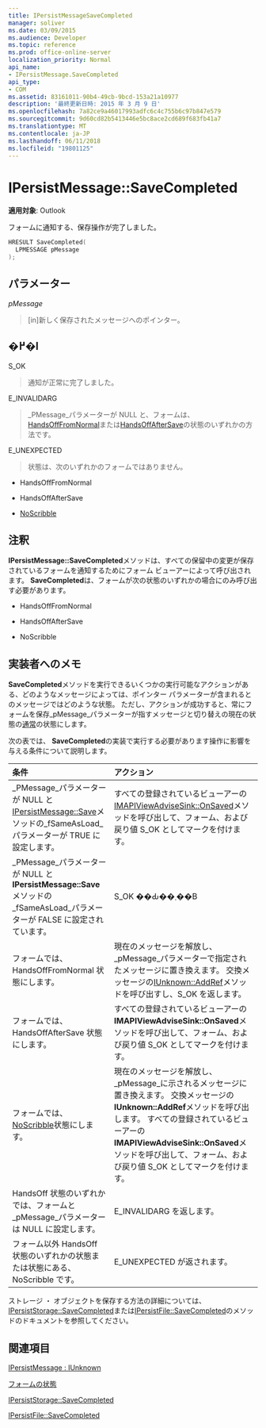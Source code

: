 ```yaml
---
title: IPersistMessageSaveCompleted
manager: soliver
ms.date: 03/09/2015
ms.audience: Developer
ms.topic: reference
ms.prod: office-online-server
localization_priority: Normal
api_name:
- IPersistMessage.SaveCompleted
api_type:
- COM
ms.assetid: 83161011-90b4-49cb-9bcd-153a21a10977
description: '最終更新日時: 2015 年 3 月 9 日'
ms.openlocfilehash: 7a82ce9a46017993adfc6c4c755b6c97b847e579
ms.sourcegitcommit: 9d60cd82b5413446e5bc8ace2cd689f683fb41a7
ms.translationtype: MT
ms.contentlocale: ja-JP
ms.lasthandoff: 06/11/2018
ms.locfileid: "19801125"
---
```

# <a name="ipersistmessagesavecompleted"></a>IPersistMessage::SaveCompleted

**適用対象**: Outlook 
  
フォームに通知する、保存操作が完了しました。 
  
```cpp
HRESULT SaveCompleted(
  LPMESSAGE pMessage
);
```

## <a name="parameters"></a>パラメーター

_pMessage_
  
> [in]新しく保存されたメッセージへのポインター。
    
## <a name="return-value"></a>�߂�l

S_OK 
  
> 通知が正常に完了しました。
    
E_INVALIDARG 
  
> _PMessage_パラメーターが NULL と、フォームは、 [HandsOffFromNormal](handsofffromnormal-state.md)または[HandsOffAfterSave](handsoffaftersave-state.md)の状態のいずれかの方法です。 
    
E_UNEXPECTED 
  
> 状態は、次のいずれかのフォームではありません。
    
   - HandsOffFromNormal
    
   - HandsOffAfterSave
    
   - [NoScribble](noscribble-state.md)
    
## <a name="remarks"></a>注釈

**IPersistMessage::SaveCompleted**メソッドは、すべての保留中の変更が保存されているフォームを通知するためにフォーム ビューアーによって呼び出されます。 **SaveCompleted**は、フォームが次の状態のいずれかの場合にのみ呼び出す必要があります。 
  
- HandsOffFromNormal
    
- HandsOffAfterSave
    
- NoScribble
    
## <a name="notes-to-implementers"></a>実装者へのメモ

**SaveCompleted**メソッドを実行できるいくつかの実行可能なアクションがある、どのようなメッセージによっては、ポインター パラメーターが含まれるとのメッセージではどのような状態。 ただし、アクションが成功すると、常にフォームを保存_pMessage_パラメーターが指すメッセージと切り替えの現在の状態の[通常](normal-state.md)の状態にします。 
  
次の表では、 **SaveCompleted**の実装で実行する必要があります操作に影響を与える条件について説明します。
  
|**条件**|**アクション**|
|:-----|:-----|
|_PMessage_パラメーターが NULL と[IPersistMessage::Save](ipersistmessage-save.md)メソッドの_fSameAsLoad_パラメーターが TRUE に設定します。  <br/> |すべての登録されているビューアーの[IMAPIViewAdviseSink::OnSaved](imapiviewadvisesink-onsaved.md)メソッドを呼び出して、フォーム、および戻り値 S_OK としてマークを付けます。  <br/> |
|_PMessage_パラメーターが NULL と**IPersistMessage::Save**メソッドの_fSameAsLoad_パラメーターが FALSE に設定されています。  <br/> |S_OK ��Ԃ��܂��B  <br/> |
|フォームでは、HandsOffFromNormal 状態にします。  <br/> |現在のメッセージを解放し、 _pMessage_パラメーターで指定されたメッセージに置き換えます。 交換メッセージの[IUnknown::AddRef](http://msdn.microsoft.com/library/b4316efd-73d4-4995-b898-8025a316ba63%28Office.15%29.aspx)メソッドを呼び出すし、S_OK を返します。  <br/> |
|フォームでは、HandsOffAfterSave 状態にします。  <br/> |すべての登録されているビューアーの**IMAPIViewAdviseSink::OnSaved**メソッドを呼び出して、フォーム、および戻り値 S_OK としてマークを付けます。  <br/> |
|フォームでは、 [NoScribble](noscribble-state.md)状態にします。  <br/> |現在のメッセージを解放し、 _pMessage_に示されるメッセージに置き換えます。 交換メッセージの**IUnknown::AddRef**メソッドを呼び出します。 すべての登録されているビューアーの**IMAPIViewAdviseSink::OnSaved**メソッドを呼び出して、フォーム、および戻り値 S_OK としてマークを付けます。  <br/> |
|HandsOff 状態のいずれかでは、フォームと_pMessage_パラメーターは NULL に設定します。  <br/> |E_INVALIDARG を返します。  <br/> |
|フォーム以外 HandsOff 状態のいずれかの状態または状態にある、NoScribble です。  <br/> |E_UNEXPECTED が返されます。  <br/> |
   
ストレージ ・ オブジェクトを保存する方法の詳細については、 [IPersistStorage::SaveCompleted](http://msdn.microsoft.com/library/_com_ipersiststorage_savecompleted%28Office.15%29.aspx)または[IPersistFile::SaveCompleted](http://msdn.microsoft.com/library/_com_ipersistfile_savecompleted%28Office.15%29.aspx)のメソッドのドキュメントを参照してください。 
  
## <a name="see-also"></a>関連項目



[IPersistMessage : IUnknown](ipersistmessageiunknown.md)


[フォームの状態](form-states.md)


[IPersistStorage::SaveCompleted](http://msdn.microsoft.com/library/_com_ipersiststorage_savecompleted%28Office.15%29.aspx)
  
[IPersistFile::SaveCompleted](http://msdn.microsoft.com/library/_com_ipersistfile_savecompleted%28Office.15%29.aspx)

